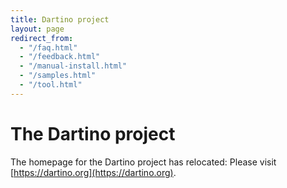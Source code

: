 ```yaml
---
title: Dartino project
layout: page
redirect_from:
  - "/faq.html"
  - "/feedback.html"
  - "/manual-install.html"
  - "/samples.html"
  - "/tool.html"
---
```


# The Dartino project

The homepage for the Dartino project has relocated: Please visit
[https://dartino.org](https://dartino.org).

